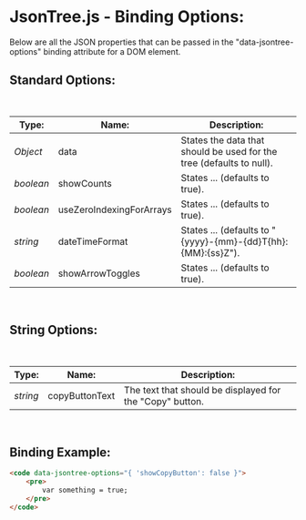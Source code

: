 # JsonTree.js - Binding Options:

Below are all the JSON properties that can be passed in the "data-jsontree-options" binding attribute for a DOM element.


## Standard Options:
<br/>

| Type: | Name: | Description: |
| --- | --- | --- |
| *Object* | data | States the data that should be used for the tree (defaults to null). |
| *boolean* | showCounts | States ... (defaults to true). |
| *boolean* | useZeroIndexingForArrays | States ... (defaults to true). |
| *string* | dateTimeFormat | States ... (defaults to "{yyyy}-{mm}-{dd}T{hh}:{MM}:{ss}Z"). |
| *boolean* | showArrowToggles | States ... (defaults to true). |

<br/>


## String Options:
<br/>

| Type: | Name: | Description: |
| --- | --- | --- |
| *string* | copyButtonText | The text that should be displayed for the "Copy" button. |

<br/>


## Binding Example:

```markdown
<code data-jsontree-options="{ 'showCopyButton': false }">
    <pre>
        var something = true;
    </pre>
</code>
```